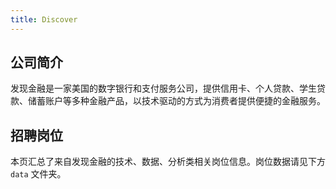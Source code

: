 ```yaml
---
title: Discover
---
```


## 公司简介
发现金融是一家美国的数字银行和支付服务公司，提供信用卡、个人贷款、学生贷款、储蓄账户等多种金融产品，以技术驱动的方式为消费者提供便捷的金融服务。

## 招聘岗位
本页汇总了来自发现金融的技术、数据、分析类相关岗位信息。岗位数据请见下方 `data` 文件夹。
